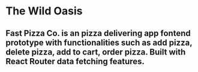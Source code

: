# The Wild Oasis

## Fast Pizza Co. is an pizza delivering app fontend prototype with functionalities such as add pizza, delete pizza, add to cart, order pizza. Built with React Router data fetching features.
